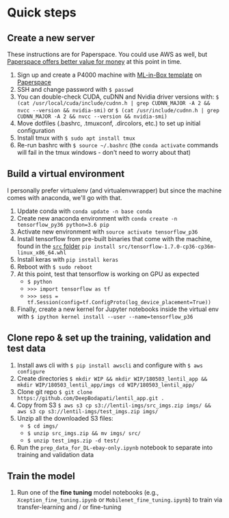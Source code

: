 # Quick steps

## Create a new server
These instructions are for Paperspace. You could use AWS as well, but [Paperspace offers better value for money](https://medium.com/initialized-capital/benchmarking-tensorflow-performance-and-cost-across-different-gpu-options-69bd85fe5d58) at this point in time.

1. Sign up and create a P4000 machine with [ML-in-Box template](https://paperspace.zendesk.com/hc/en-us/articles/115002305973-Machine-Learning-in-a-Box) on [Paperspace](www.paperspace.com)
2. SSH and change password with `$ passwd` 
3. You can double-check CUDA, cuDNN and Nvidia driver versions with:
`$ (cat /usr/local/cuda/include/cudnn.h | grep CUDNN_MAJOR -A 2 && nvcc --version && nvidia-smi)`
or 
`$ (cat /usr/include/cudnn.h | grep CUDNN_MAJOR -A 2 && nvcc --version && nvidia-smi)`
4. Move dotfiles (.bashrc, .tmuxconf, .dircolors, etc.) to set up initial configuration
5. Install tmux with `$ sudo apt install tmux`
6. Re-run bashrc with `$ source ~/.bashrc` (the `conda activate` commands will fail in the tmux windows - don't need to worry about that)


## Build a virtual environment
I personally prefer virtualenv (and virtualenvwrapper) but since the machine comes with anaconda, we'll go with that.

1. Update conda with `conda update -n base conda`
2. Create new anaconda environment with `conda create -n tensorflow_py36 python=3.6 pip`
3. Activate new environment with `source activate tensorflow_p36`
4. Install tensorflow from pre-built binaries that come with the machine, found in the [`src` folder](https://paperspace.zendesk.com/hc/en-us/articles/115002305973-Machine-Learning-in-a-Box) `pip install src/tensorflow-1.7.0-cp36-cp36m-linux_x86_64.whl`
5. Install keras with `pip install keras`
6. Reboot with `$ sudo reboot`
7. At this point, test that tensorflow is working on GPU as expected
    * `$ python`
    * `>>> import tensorflow as tf`
    * `>>> sess = tf.Session(config=tf.ConfigProto(log_device_placement=True))`
8. Finally, create a new kernel for Jupyter notebooks inside the virtual env with `$ ipython kernel install --user --name=tensorflow_p36`

## Clone repo & set up the training, validation and test data 
1. Install aws cli with `$ pip install awscli` and configure with `$ aws configure`
2. Create directories `$ mkdir WIP && mkdir WIP/180503_lentil_app && mkdir WIP/180503_lentil_app/imgs cd WIP/180503_lentil_app/`
3. Clone git repo `$ git clone https://github.com/DeepBodapati/lentil_app.git .`
4. Copy from S3
    `$ aws s3 cp s3://lentil-imgs/src_imgs.zip imgs/ && aws s3 cp s3://lentil-imgs/test_imgs.zip imgs/`
5. Unzip all the downloaded S3 files:
    * `$ cd imgs/`
    * `$ unzip src_imgs.zip && mv imgs/ src/`
    * `$ unzip test_imgs.zip -d test/`
6. Run the `prep_data_for_DL-ebay-only.ipynb` notebook to separate into training and validation data

## Train the model 
1. Run one of the **fine tuning** model notebooks (e.g., `Xception_fine_tuning.ipynb` or `Mobilenet_fine_tuning.ipynb`) to train via transfer-learning and / or fine-tuning
